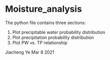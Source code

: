 # Moisture_analysis
The python file contains three sections:
1. Plot precipitable water probability distribution
1. Plot precipitation probability distribution
1. Plot PW vs. TP relationship

Jiacheng Ye Mar 8 2021
